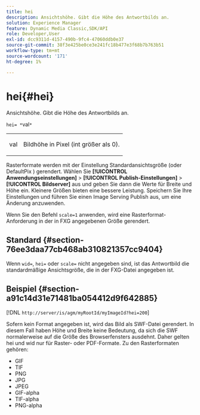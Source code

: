 ```yaml
---
title: hei
description: Ansichtshöhe. Gibt die Höhe des Antwortbilds an.
solution: Experience Manager
feature: Dynamic Media Classic,SDK/API
role: Developer,User
exl-id: dcc9311d-4157-490b-9fc4-47060ddb0e37
source-git-commit: 38f3e425be0ce3e241fc18b477e3f68b7b763b51
workflow-type: tm+mt
source-wordcount: '171'
ht-degree: 1%

---
```


# hei{#hei}

Ansichtshöhe. Gibt die Höhe des Antwortbilds an.

`hei= *`val`*`

<table id="simpletable_627E67D201744588815325F3C55F76A5"> 
 <tr class="strow"> 
  <td class="stentry"> <p><span class="codeph"> <span class="varname"> val</span></span> </p> </td> 
  <td class="stentry"> <p>Bildhöhe in Pixel (int größer als 0). </p></td> 
 </tr> 
</table>

Rasterformate werden mit der Einstellung Standardansichtsgröße (oder DefaultPix ) gerendert. Wählen Sie **[!UICONTROL Anwendungseinstellungen]** > **[!UICONTROL Publish-Einstellungen]** > **[!UICONTROL Bildserver]** aus und geben Sie dann die Werte für Breite und Höhe ein. Kleinere Größen bieten eine bessere Leistung. Speichern Sie Ihre Einstellungen und führen Sie einen Image Serving Publish aus, um eine Änderung anzuwenden.

Wenn Sie den Befehl `scale=1` anwenden, wird eine Rasterformat-Anforderung in der in FXG angegebenen Größe gerendert.

## Standard {#section-76ee3daa77cb468ab310821357cc9404}

Wenn `wid=`, `hei=` oder `scale=` nicht angegeben sind, ist das Antwortbild die standardmäßige Ansichtsgröße, die in der FXG-Datei angegeben ist.

## Beispiel {#section-a91c14d31e71481ba054412d9f642885}

[!DNL `http://server/is/agm/myRootId/myImageId?hei=200`]

Sofern kein Format angegeben ist, wird das Bild als SWF-Datei gerendert. In diesem Fall haben Höhe und Breite keine Bedeutung, da sich die SWF normalerweise auf die Größe des Browserfensters ausdehnt. Daher gelten hei und wid nur für Raster- oder PDF-Formate. Zu den Rasterformaten gehören:

* GIF
* TIF
* PNG
* JPG
* JPEG
* GIF-alpha
* TIF-alpha
* PNG-alpha
